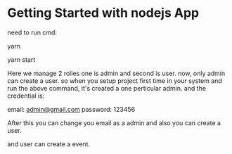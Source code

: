 # Getting Started with nodejs App

need to run cmd:

yarn

yarn start

Here we manage 2 rolles one is admin and second is user.
now, only admin can create a user.
so when you setup project first time in your system and run the above command, it's created a one perticular admin. and the credential is:

email: admin@gmail.com
password: 123456

After this you can change you email as a admin and also you can create a user.

and user can create a event.
